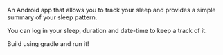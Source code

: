 An Android app that allows you to track your sleep and provides a simple summary of your sleep pattern.

You can log in your sleep, duration and date-time to keep a track of it.

Build using gradle and run it!